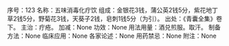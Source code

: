 序号：123
名称：五味消毒化疔饮
组成：金银花3钱，蒲公英2钱5分，紫花地丁草2钱5分，野菊花3钱，天葵子2钱，皂刺1钱5分（为引）。
出处：《青囊全集》卷下。
主治：疔疮。
加减：None
功效：None
用法用量：酒兑煎服。取汗。
制备方法：None
临床应用：None
各家论述：None
用药禁忌：None
附注：None
